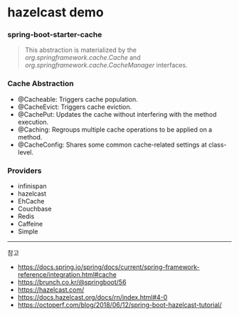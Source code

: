 # hazelcast demo

### spring-boot-starter-cache

> This abstraction is materialized by the *org.springframework.cache.Cache* and *org.springframework.cache.CacheManager* interfaces.

### Cache Abstraction

* @Cacheable: Triggers cache population.
* @CacheEvict: Triggers cache eviction.
* @CachePut: Updates the cache without interfering with the method execution.
* @Caching: Regroups multiple cache operations to be applied on a method.
* @CacheConfig: Shares some common cache-related settings at class-level.

### Providers
* infinispan
* hazelcast
* EhCache
* Couchbase
* Redis
* Caffeine
* Simple

-----
참고

* https://docs.spring.io/spring/docs/current/spring-framework-reference/integration.html#cache
* https://brunch.co.kr/@springboot/56
* https://hazelcast.com/
* https://docs.hazelcast.org/docs/rn/index.html#4-0
* https://octoperf.com/blog/2018/06/12/spring-boot-hazelcast-tutorial/
